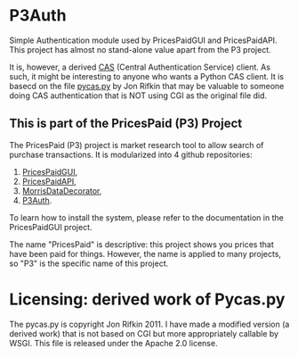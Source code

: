 P3Auth
======

Simple Authentication module used by PricesPaidGUI and PricesPaidAPI.  This project has almost no stand-alone value apart from the P3 project.  

It is, however, a derived [CAS](https://wiki.jasig.org/display/CAS/Home) (Central Authentication Service) client.  As such, it might be interesting to anyone who wants a Python CAS client.
It is basecd on the file [pycas.py](https://wiki.jasig.org/display/CASC/Pycas) by Jon Rifkin that may be valuable to someone doing CAS authentication that is NOT using CGI as the original file did.

This is part of the PricesPaid (P3) Project
--------------------------------------

The PricesPaid (P3) project is market research tool to allow search of purchase transactions.  It is modularized into 4 github repositories:

1. [PricesPaidGUI](https://github.com/XGov/PricesPaidGUI), 
2. [PricesPaidAPI](https://github.com/presidential-innovation-fellows), 
3. [MorrisDataDecorator](https://github.com/presidential-innovation-fellows/MorrisDataDecorator), 
4. [P3Auth](https://github.com/XGov/P3Auth).  

To learn how to install the system, please refer to the documentation in the PricesPaidGUI project.

The name "PricesPaid" is descriptive: this project shows you prices that have been paid for things.  However, the name is applied to many projects, so "P3" is the specific name of this project.

# Licensing: derived work of Pycas.py

The pycas.py is copyright Jon Rifkin 2011.  I have made a modified version (a derived work) that is not based on CGI but more appropriately callable by WSGI.  This file is released under the Apache 2.0 license.



